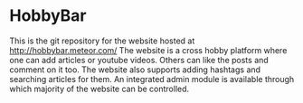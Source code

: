 HobbyBar
========
This is the git repository for the website hosted at http://hobbybar.meteor.com/ 
The website is a cross hobby platform where one can add articles or youtube videos. Others can like the posts and comment on it too. The website also supports adding hashtags and searching articles for them. 
An integrated admin module is available through which majority of the website can be controlled. 
